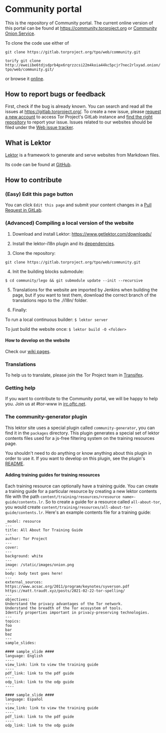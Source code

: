 # Community portal

This is the repository of Community portal. The current online version of this portal can be found at https://community.torproject.org or [Community Onion Service](http://xmrhfasfg5suueegrnc4gsgyi2tyclcy5oz7f5drnrodmdtob6t2ioyd.onion/).

To clone the code use either of 

```git clone https://gitlab.torproject.org/tpo/web/community.git```

```torify git clone http://eweiibe6tdjsdprb4px6rqrzzcsi22m4koia44kc5pcjr7nec2rlxyad.onion/tpo/web/community.git/``` 

or browse it [online](https://gitlab.torproject.org/tpo/web/community).

## How to report bugs or feedback 

First, check if the bug is already known. You can search and read all the issues at https://gitlab.torproject.org/. To create a new issue, please [request a new account](https://gitlab.onionize.space/) to access Tor Project's GitLab instance and [find the right repository](https://gitlab.torproject.org/tpo) to report your issue. Issues related to our websites should be filed under the [Web issue tracker](https://gitlab.torproject.org/groups/tpo/web/-/issues).

## What is Lektor

[Lektor](https://www.getlektor.com/) is a framework to generate and serve websites from Markdown files.

Its code can be found at [GitHub](https://github.com/lektor/lektor).

## How to contribute

### (Easy) Edit this page button

You can click ```Edit this page``` and submit your content changes in a [Pull Request in GitLab](https://gitlab.torproject.org/tpo/web/community/-/merge_requests/).

### (Advanced) Compiling a local version of the website

1. Download and install Lektor: https://www.getlektor.com/downloads/

2. Install the lektor-i18n plugin and its [dependencies](https://github.com/numericube/lektor-i18n-plugin#prerequisites).

3. Clone the repository:

```git clone https://gitlab.torproject.org/tpo/web/community.git```

4. Init the building blocks submodule: 

```$ cd community/lego && git submodule update --init --recursive```

5. Translations for the website are imported by Jenkins when building the page, but if you want to test them, download the correct branch of the translations repo to the ./i18n/ folder.

6. Finally:

To run a local continuous builder: ```$ lektor server```

To just build the website once: ```$ lektor build -O <folder>```

#### How to develop on the website

Check our [wiki pages](https://gitlab.torproject.org/tpo/web/wiki/-/wikis/How-to-develop-on-the-website).

### Translations

To help us to translate, please join the Tor Project team in [Transifex](https://www.transifex.com/).

### Getting help

If you want to contribute to the Community portal, we will be happy to help you. Join us at #tor-www in [irc.oftc.net](https://www.oftc.net).

### The community-generator plugin

This lektor site uses a special plugin called `community-generator`, you can find it in the `packages` directory. This plugin generates a special set of lektor contents files used for a js-free filtering system on the training resources page.

You shouldn't need to do anything or know anything about this plugin in order to use it. If you want to develop on this plugin, see the plugin's [README](packages/community-generator/README.md).

#### Adding training guides for training resources

Each training resource can optionally have a training guide. You can create a training guide for a particular resource by creating a new lektor contents file with the path `content/training/resources/<resource name>-guide/contents.lr`. So to create a guide for a resource called `all-about-tor`, you would create `content/training/resources/all-about-tor-guide/contents.lr`. Here's an example contents file for a training guide:

```
_model: resource
---
title: All About Tor Training Guide
---
author: Tor Project
---
cover:
---
background: white
---
image: /static/images/onion.png
---
body: body test goes here!
---
external_sources:
https://www.acsac.org/2011/program/keynotes/syverson.pdf
https://matt.traudt.xyz/posts/2021-02-22-tor-spelling/
---
objectives:
Understand the privacy advantages of the Tor network.
Understand the breadth of the Tor ecosystem of tools.
Identify properties important in privacy-preserving technologies.
---
topics:
foo
bar
baz
---
sample_slides:

#### sample_slide ####
language: English
----
view_link: link to view the training guide
----
pdf_link: link to the pdf guide
----
odp_link: link to the odp guide
----

#### sample_slide ####
language: Español
----
view_link: link to view the training guide
----
pdf_link: link to the pdf guide
----
odp_link: link to the odp guide
```
